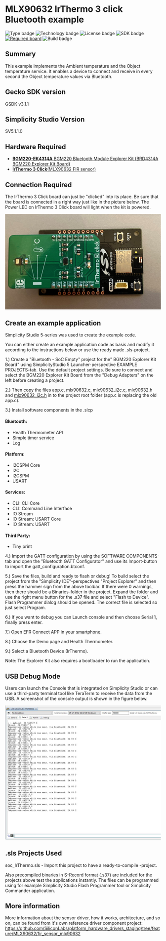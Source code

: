 # MLX90632 IrThermo 3 click Bluetooth example #

![Type badge](https://img.shields.io/badge/dynamic/json?url=https://raw.githubusercontent.com/SiliconLabs/application_examples_ci/master/bluetooth_applications/bluetooth_fir_sensor_mlx90632_common.json&label=Type&query=type&color=green)
![Technology badge](https://img.shields.io/badge/dynamic/json?url=https://raw.githubusercontent.com/SiliconLabs/application_examples_ci/master/bluetooth_applications/bluetooth_fir_sensor_mlx90632_common.json&label=Technology&query=technology&color=green)
![License badge](https://img.shields.io/badge/dynamic/json?url=https://raw.githubusercontent.com/SiliconLabs/application_examples_ci/master/bluetooth_applications/bluetooth_fir_sensor_mlx90632_common.json&label=License&query=license&color=green)
![SDK badge](https://img.shields.io/badge/dynamic/json?url=https://raw.githubusercontent.com/SiliconLabs/application_examples_ci/master/bluetooth_applications/bluetooth_fir_sensor_mlx90632_common.json&label=SDK&query=sdk&color=green)
[![Required board](https://img.shields.io/badge/Mikroe-IRTHERMO%203%20CLICK-green)](https://www.mikroe.com/ir-thermo-3-click)
![Build badge](https://img.shields.io/endpoint?url=https://raw.githubusercontent.com/SiliconLabs/application_examples_ci/master/bluetooth_applications/bluetooth_fir_sensor_mlx90632_build_status.json)

## Summary ##

This example implements the Ambient temperature and the Object temperature service. It enables a device to connect and receive in every second the Object temperature values via Bluetooth. 
  
## Gecko SDK version ##

GSDK v3.1.1

## Simplicity Studio Version ## 

SV5.1.1.0

## Hardware Required ##

- [**BGM220-EK4314A** BGM220 Bluetooth Module Explorer Kit (BRD4314A BGM220 Explorer Kit Board)](https://www.silabs.com/development-tools/wireless/bluetooth/bgm220-explorer-kit)
- [**IrThermo 3 Click**(MLX90632 FIR sensor)](https://www.mikroe.com/ir-thermo-3-click)

## Connection Required ##

The IrThermo 3 Click board can just be "clicked" into its place. Be sure that the board is connected in a right way just like in the picture below.
The Power LED on IrThermo 3 Click board will light when the kit is powered.

<img src="doc/bgm220p_irthermo_3_click.jpeg" width="600">

## Create an example application ##

Simplicity Studio 5-series was used to create the example code.

You can either create an example application code as basis and modify it according to the instructions below or use the ready made .sls-project.

1.) Create a "Bluetooth - SoC Empty" project for the" BGM220 Explorer Kit Board" using SimplicityStudio 5 Launcher-perspective EXAMPLE PROJECTS-tab. Use the default project settings. Be sure to connect and select the BGM220 Explorer Kit Board from the "Debug Adapters" on the left before creating a project.

2.) Then copy the files [app.c](src/app.c), [mlx90632.c](src/mlx90632.c), [mlx90632_i2c.c](src/mlx90632_i2c.c), [mlx90632.h](inc/mlx90632.h) and [mlx90632_i2c.h](inc/mlx90632_i2c.h) in to the project root folder (app.c is replacing the old app.c).

3.) Install software components in the .slcp 
#### Bluetooth:
- Health Thermometer API
- Simple timer service
- Log
#### Platform:
- I2CSPM Core
- I2C
- I2CSPM
- USART
#### Services:
- CLI: CLI Core
- CLI: Command Line Interface
- IO Stream
- IO Stream: USART Core
- IO Stream: USART
#### Third Party:
- Tiny print

4.) Import the GATT configuration by using the SOFTWARE COMPONENTS-tab and open the "Bluetooth GATT Configurator" and use its Import-button to import the gatt_configuration.btconf.

5.) Save the files, build and ready to flash or debug! To build select the project from the "Simplicity IDE"-perspectives "Project Explorer" and then press the hammer sign from the above toolbar. If there were 0 warnings, then there should be a Binaries-folder in the project. Expand the folder and use the right menu button for the .s37 file and select "Flash to Device". Flash Programmer dialog should be opened. The correct file is selected so just select Program.

6.) If you want to debug you can Launch console and then choose Serial 1, finally press enter.

7.) Open EFR Connect APP in your smartphone.

8.) Choose the Demo page and Health Thermometer.

9.) Select a Bluetooth Device (IrThermo).

Note: The Explorer Kit also requires a bootloader to run the application.

## USB Debug Mode ##

Users can launch the Console that is integrated on Simplicity Studio or can use a third-party terminal tool like TeraTerm to receive the data from the USB. A screenshot of the console output is shown in the figure below.

<img src="doc/debug.jpeg" width="600">

## .sls Projects Used ##

soc_IrThermo.sls - Import this project to have a ready-to-compile -project.

Also precompiled binaries in S-Record format (.s37) are included for the projects above test the applications instantly. The files can be programmed using for example Simplicity Studio Flash Programmer tool or Simplicity Commander application.

## More information ##

More information about the sensor driver, how it works, architecture, and so on, can be found from it's own reference driver component project:
https://github.com/SiliconLabs/platform_hardware_drivers_staging/tree/feature/MLX90632/fir_sensor_mlx90632
